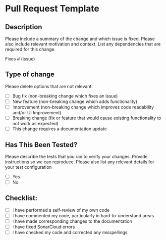 # Pull Request Template

## Description

Please include a summary of the change and which issue is fixed. Please also include relevant motivation and context. List any dependencies that are required for this change.

Fixes # (issue)

## Type of change

Please delete options that are not relevant.

- [ ] Bug fix (non-breaking change which fixes an issue)
- [ ] New feature (non-breaking change which adds functionality)
- [ ] Improvement (non-breaking change which improves code readability and/or UI Improvement)
- [ ] Breaking change (fix or feature that would cause existing functionality to not work as expected)
- [ ] This change requires a documentation update

## Has This Been Tested?

Please describe the tests that you ran to verify your changes. Provide instructions so we can reproduce. Please also list any relevant details for your test configuration

- [ ] Yes
- [ ] No

## Checklist:

- [ ] I have performed a self-review of my own code
- [ ] I have commented my code, particularly in hard-to-understand areas
- [ ] I have made corresponding changes to the documentation
- [ ] I have fixed SonarCloud errors
- [ ] I have checked my code and corrected any misspellings
